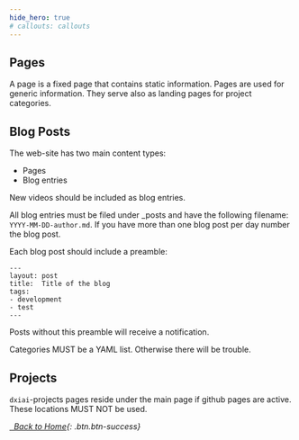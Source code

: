 ```yaml
---
hide_hero: true
# callouts: callouts
---
```


## Pages

A page is a fixed page that contains static information. Pages are used for generic information. They serve also as landing pages for project categories. 

## Blog Posts

The web-site has two main content types: 

- Pages
- Blog entries

New videos should be included as blog entries.

All blog entries must be filed under _posts and have the following filename: `YYYY-MM-DD-author.md`. If you have more than one blog post per day number the blog post. 

Each blog post should include a preamble: 

```
---
layout: post
title:  Title of the blog
tags: 
- development
- test
---
```

Posts without this preamble will receive a notification. 

Categories MUST be a YAML list. Otherwise there will be trouble.

## Projects

`dxiai`-projects pages reside under the main page if github pages are active. These locations MUST NOT be used. 

[<i class="fa fa-home"/> &nbsp; Back to Home](https://www.dxi.ai/tmppages/){: .btn.btn-success}
